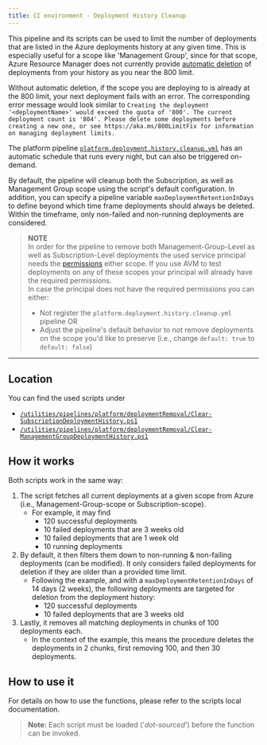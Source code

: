```yaml
---
title: CI environment - Deployment History Cleanup
---
```


This pipeline and its scripts can be used to limit the number of deployments that are listed in the Azure deployments history at any given time. This is especially useful for a scope like 'Management Group', since for that scope, Azure Resource Manager does not currently provide [automatic deletion](https://learn.microsoft.com/en-us/azure/azure-resource-manager/templates/deployment-history-deletions?tabs=azure-powershell) of deployments from your history as you near the 800 limit.

Without automatic deletion, if the scope you are deploying to is already at the 800 limit, your next deployment fails with an error. The corresponding error message would look similar to `Creating the deployment '<deploymentName>' would exceed the quota of '800'. The current deployment count is '804'. Please delete some deployments before creating a new one, or see https://aka.ms/800LimitFix for information on managing deployment limits.`

The platform pipeline [`platform.deployment.history.cleanup.yml`](https://github.com/Azure/bicep-registry-modules/blob/main/.github/workflows/platform.deployment.history.cleanup.yml) has an automatic schedule that runs every night, but can also be triggered on-demand.

By default, the pipeline will cleanup both the Subscription, as well as Management Group scope using the script's default configuration. In addition, you can specify a pipeline variable `maxDeploymentRetentionInDays` to define beyond which time frame deployments should always be deleted. Within the timeframe, only non-failed and non-running deployments are considered.

> **NOTE**<br> In order for the pipeline to remove both Management-Group-Level as well as Subscription-Level deployments the used service principal needs the [permissions](https://learn.microsoft.com/en-us/azure/azure-resource-manager/templates/deployment-history-deletions?tabs=azure-powershell#required-permissions) either scope. If you use AVM to test deployments on any of these scopes your principal will already have the required permissions. <br>
> In case the principal does not have the required permissions you can either:
> - Not register the `platform.deployment.history.cleanup.yml` pipeline OR
> - Adjust the pipeline's default behavior to not remove deployments on the scope you'd like to preserve (i.e., change `default: true` to `default: false`)

---

## Location

You can find the used scripts under

- [`/utilities/pipelines/platform/deploymentRemoval/Clear-SubscriptionDeploymentHistory.ps1`](https://github.com/Azure/bicep-registry-modules/blob/main/utilities/pipelines/platform/deploymentRemoval/Clear-SubscriptionDeploymentHistory.ps1)
- [`/utilities/pipelines/platform/deploymentRemoval/Clear-ManagementGroupDeploymentHistory.ps1`](https://github.com/Azure/bicep-registry-modules/blob/main/utilities/pipelines/platform/deploymentRemoval/Clear-ManagementGroupDeploymentHistory.ps1)

## How it works

Both scripts work in the same way:

1. The script fetches all current deployments at a given scope from Azure (i.e., Management-Group-scope or Subscription-scope).
   - For example, it may find
     - 120 successful deployments
     - 10 failed deployments that are 3 weeks old
     - 10 failed deployments that are 1 week old
     - 10 running deployments
1. By default, it then filters them down to non-running & non-failing deployments (can be modified). It only considers failed deployments for deletion if they are older than a provided time limit.
   - Following the example, and with a `maxDeploymentRetentionInDays` of 14 days (2 weeks), the following deployments are targeted for deletion from the deployment history:
     - 120 successful deployments
     - 10 failed deployments that are 3 weeks old
1. Lastly, it removes all matching deployments in chunks of 100 deployments each.
   - In the context of the example, this means the procedure deletes the deployments in 2 chunks, first removing 100, and then 30 deployments.

## How to use it

For details on how to use the functions, please refer to the scripts local documentation.

> **Note:** Each script must be loaded ('*dot-sourced*') before the function can be invoked.
